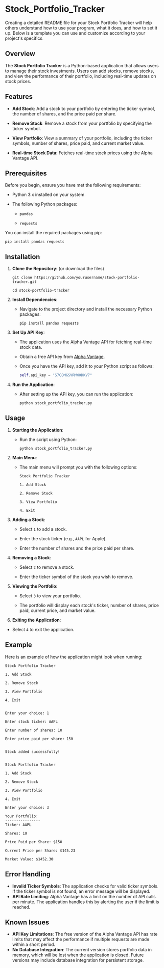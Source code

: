 # Stock_Portfolio_Tracker
Creating a detailed README file for your Stock Portfolio Tracker will help others understand how to use your program, what it does, and how to set it up. Below is a template you can use and customize according to your project's specifics.


## Overview

The **Stock Portfolio Tracker** is a Python-based application that allows users to manage their stock investments.
Users can add stocks, remove stocks, and view the performance of their portfolio, including real-time updates on stock prices.

## Features

- **Add Stock**: Add a stock to your portfolio by entering the ticker symbol, the number of shares, and the price paid per share.

- **Remove Stock**: Remove a stock from your portfolio by specifying the ticker symbol.
  
- **View Portfolio**: View a summary of your portfolio, including the ticker symbols, number of shares, price paid, and current market value.
  
- **Real-time Stock Data**: Fetches real-time stock prices using the Alpha Vantage API.

## Prerequisites

Before you begin, ensure you have met the following requirements:

- Python 3.x installed on your system.
  
- The following Python packages:
  
  - `pandas`
    
  - `requests`

You can install the required packages using pip:
```
pip install pandas requests
```

## Installation

1. **Clone the Repository**: (or download the files)
   
   ```
   git clone https://github.com/yourusername/stock-portfolio-tracker.git

   cd stock-portfolio-tracker
   ```

3. **Install Dependencies**:
   
   - Navigate to the project directory and install the necessary Python packages:
     
     ```
     pip install pandas requests
     ```

5. **Set Up API Key**:
   
   - The application uses the Alpha Vantage API for fetching real-time stock data.
     
   - Obtain a free API key from [Alpha Vantage](https://www.alphavantage.co/support/#api-key).
     
   - Once you have the API key, add it to your Python script as follows:
     
     ```python
     self.api_key = "S7C8MGSVRMW0DKV7"
     ```

7. **Run the Application**:
   
   - After setting up the API key, you can run the application:
     
     ```
     python stock_portfolio_tracker.py
     ```

## Usage

1. **Starting the Application**:
   
   - Run the script using Python:
     
     ```
     python stock_portfolio_tracker.py
     ```

3. **Main Menu**:
   
   - The main menu will prompt you with the following options:
     
     ```plaintext
     Stock Portfolio Tracker

     1. Add Stock
     
     2. Remove Stock
     
     3. View Portfolio
     
     4. Exit
     ```

5. **Adding a Stock**:
   
   - Select `1` to add a stock.
     
   - Enter the stock ticker (e.g., `AAPL` for Apple).
     
   - Enter the number of shares and the price paid per share.

7. **Removing a Stock**:
   
   - Select `2` to remove a stock.
     
   - Enter the ticker symbol of the stock you wish to remove.

9. **Viewing the Portfolio**:
    
   - Select `3` to view your portfolio.
     
   - The portfolio will display each stock's ticker, number of shares, price paid, current price, and market value.

11. **Exiting the Application**:
    
   - Select `4` to exit the application.

## Example

Here is an example of how the application might look when running:

```plaintext
Stock Portfolio Tracker

1. Add Stock

2. Remove Stock

3. View Portfolio

4. Exit


Enter your choice: 1

Enter stock ticker: AAPL

Enter number of shares: 10

Enter price paid per share: 150


Stock added successfully!


Stock Portfolio Tracker

1. Add Stock

2. Remove Stock

3. View Portfolio

4. Exit

Enter your choice: 3

Your Portfolio:
----------------
Ticker: AAPL

Shares: 10

Price Paid per Share: $150

Current Price per Share: $145.23

Market Value: $1452.30
```

## Error Handling

- **Invalid Ticker Symbols**: The application checks for valid ticker symbols. If the ticker symbol is not found, an error message will be displayed.
- **API Rate Limiting**: Alpha Vantage has a limit on the number of API calls per minute. The application handles this by alerting the user if the limit is reached.

## Known Issues

- **API Key Limitations**: The free version of the Alpha Vantage API has rate limits that may affect the performance if multiple requests are made within a short period.
- **No Database Integration**: The current version stores portfolio data in memory, which will be lost when the application is closed. Future versions may include database integration for persistent storage.

